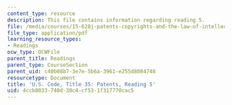 ```yaml
---
content_type: resource
description: This file contains information regarding reading 5.
file: /media/courses/15-628j-patents-copyrights-and-the-law-of-intellectual-property-spring-2013/4ccb8033740d30c4cf531f317770cac5_MIT15_628JS13_read05.pdf
file_type: application/pdf
learning_resource_types:
- Readings
ocw_type: OCWFile
parent_title: Readings
parent_type: CourseSection
parent_uid: c40b08b7-3e7e-5b6a-3961-e255d8084748
resourcetype: Document
title: 'U.S. Code, Title 35: Patents, Reading 5'
uid: 4ccb8033-740d-30c4-cf53-1f317770cac5
---
```

